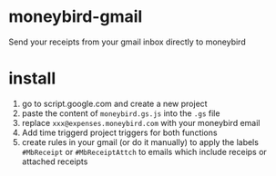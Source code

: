 # moneybird-gmail
Send your receipts from your gmail inbox directly to moneybird

# install
1. go to script.google.com and create a new project
2. paste the content of `moneybird.gs.js` into the `.gs` file
3. replace `xxx@expenses.moneybird.com` with your moneybird email
4. Add time triggerd project triggers for both functions
5. create rules in your gmail (or do it manually) to apply the labels `#MbReceipt` or `#MbReceiptAttch` to emails which include receips or attached receipts